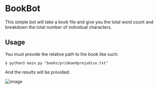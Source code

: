 # BookBot

This simple bot will take a book file and give you the total word count and breakdown the total number of individual characters.

## Usage
You must provide the relative path to the book like such:

```
$ python3 main.py "books/prideandprejudice.txt"
```

And the results will be provided:

![image](https://github.com/user-attachments/assets/4d8df2ac-3093-4e13-9829-68742a224efa)
